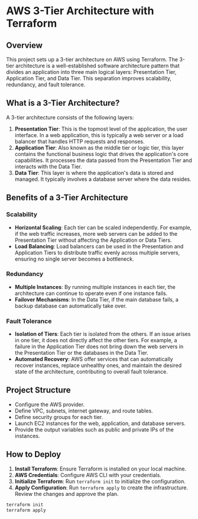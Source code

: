# AWS 3-Tier Architecture with Terraform

## Overview

This project sets up a 3-tier architecture on AWS using Terraform. The 3-tier architecture is a well-established software architecture pattern that divides an application into three main logical layers: Presentation Tier, Application Tier, and Data Tier. This separation improves scalability, redundancy, and fault tolerance.

## What is a 3-Tier Architecture?

A 3-tier architecture consists of the following layers:

1. **Presentation Tier**: This is the topmost level of the application, the user interface. In a web application, this is typically a web server or a load balancer that handles HTTP requests and responses.
2. **Application Tier**: Also known as the middle tier or logic tier, this layer contains the functional business logic that drives the application's core capabilities. It processes the data passed from the Presentation Tier and interacts with the Data Tier.
3. **Data Tier**: This layer is where the application's data is stored and managed. It typically involves a database server where the data resides.

## Benefits of a 3-Tier Architecture

### Scalability

- **Horizontal Scaling**: Each tier can be scaled independently. For example, if the web traffic increases, more web servers can be added to the Presentation Tier without affecting the Application or Data Tiers.
- **Load Balancing**: Load balancers can be used in the Presentation and Application Tiers to distribute traffic evenly across multiple servers, ensuring no single server becomes a bottleneck.

### Redundancy

- **Multiple Instances**: By running multiple instances in each tier, the architecture can continue to operate even if one instance fails.
- **Failover Mechanisms**: In the Data Tier, if the main database fails, a backup database can automatically take over.

### Fault Tolerance

- **Isolation of Tiers**: Each tier is isolated from the others. If an issue arises in one tier, it does not directly affect the other tiers. For example, a failure in the Application Tier does not bring down the web servers in the Presentation Tier or the databases in the Data Tier.
- **Automated Recovery**: AWS offer services that can automatically recover instances, replace unhealthy ones, and maintain the desired state of the architecture, contributing to overall fault tolerance.

## Project Structure

- Configure the AWS provider.
- Define VPC, subnets, internet gateway, and route tables.
- Define security groups for each tier.
- Launch EC2 instances for the web, application, and database servers.
- Provide the output variables such as public and private IPs of the instances.

## How to Deploy

1. **Install Terraform**: Ensure Terraform is installed on your local machine.
2. **AWS Credentials**: Configure AWS CLI with your credentials.
3. **Initialize Terraform**: Run `terraform init` to initialize the configuration.
4. **Apply Configuration**: Run `terraform apply` to create the infrastructure. Review the changes and approve the plan.

```sh
terraform init
terraform apply
